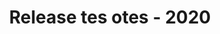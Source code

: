 ﻿---
title: Release tes otes - 2020
type: docs
weight: 10
url: /ar/net/release-notes-2020/
description: Tانه الافراج عن الملاحظات من Aspose.3D صدر في 2020.
---
